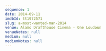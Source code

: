 ```yaml
---
sequence: 1
date: 2014-09-11
imdbId: tt1972571
slug: a-most-wanted-man-2014
venue: Alamo Drafthouse Cinema - One Loudoun
venueNotes: null
medium: null
mediumNotes: null
---
```


